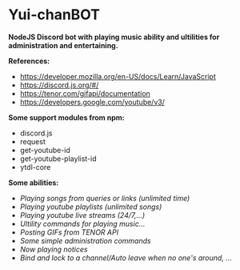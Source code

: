 # Yui-chanBOT

**NodeJS Discord bot with playing music ability and ultilities for administration and entertaining.**

**References:**
 - https://developer.mozilla.org/en-US/docs/Learn/JavaScript 
 - https://discord.js.org/#/ 
 - https://tenor.com/gifapi/documentation 
 - https://developers.google.com/youtube/v3/ 
 
**Some support modules from npm:**
 - discord.js
 - request
 - get-youtube-id
 - get-youtube-playlist-id 
 - ytdl-core
 
**Some abilities:**
 - *Playing songs from queries or links (unlimited time)* 
 - *Playing youtube playlists (unlimited songs)*
 - *Playing youtube live streams (24/7,...)*
 - *Ultility commands for playing music...*
 - *Posting GIFs from TENOR API*
 - *Some simple administration commands*
 - *Now playing notices* 
 - *Bind and lock to a channel/Auto leave when no one's around, ...*



